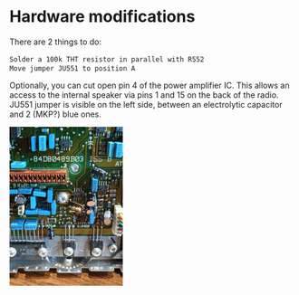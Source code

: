 # Hardware modifications

There are 2 things to do:

    Solder a 100k THT resistor in parallel with R552
    Move jumper JU551 to position A

Optionally, you can cut open pin 4 of the power amplifier IC. This allows an access to the internal speaker via 
pins 1 and 15 on the back of the radio. JU551 jumper is visible on the left side, between an electrolytic 
capacitor and 2 (MKP?) blue ones.

![Image of the area on a GM300 mainboard on where to make the modification.](gm300_mod.png)
